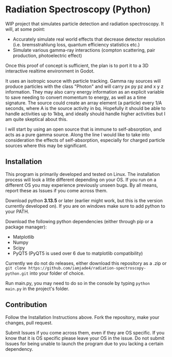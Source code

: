 # Radiation Spectroscopy (Python)
WIP project that simulates particle detection and radiation spectroscopy. It will, at some point:
- Accurately simulate real world effects that decrease detector resolution (i.e. bremsstrahlung loss, quantum efficiency statistics etc.)
- Simulate various gamma-ray interactions (compton scattering, pair production, photoelectric effect)

Once this proof of concept is sufficient, the plan is to port it to a 3D interactive realtime environment in Godot.

It uses an isotropic source with particle tracking. Gamma ray sources will produce particles with the class "Photon" and will carry px py pz and x y z information. They may also carry energy information as an explicit variable to save needing to convert momentum to energy, as well as a time signature. The source could create an array element (a particle) every 1/A seconds, where A is the source activity in bq. Hopefully it should be able to handle activities up to 1kbq, and ideally should handle higher activities but I am quite skeptical about this.

I will start by using an open source that is immune to self-absorption, and acts as a pure gamma source. Along the line I would like to take into consideration the effects of self-absorption, especially for charged particle sources where this may be significant. 

## Installation
This program is primarily developed and tested on Linux. The installation process will look a little different depending on your OS. If you run on a different OS you may experience previously unseen bugs. By all means, report these as Issues if you come across them. 

Download python **3.13.5** or later (earlier might work, but this is the version currently developed on). If you are on windows make sure to add python to your PATH.

Download the following python dependencies (either through pip or a package manager):
- Matplotlib
- Numpy
- Scipy
- PyQT5 (PyQT5 is used over 6 due to matplotlib compatibility)

Currently we do not do releases, either download this repository as a .zip or `git clone https://github.com/iamjade4/radiation-spectroscopy-python.git` into your folder of choice. 

Run main.py, you may need to do so in the console by typing `python main.py` in the project's folder. 

## Contribution
Follow the Installation Instructions above. Fork the repository, make your changes, pull request.

Submit Issues if you come across them, even if they are OS specific. If you know that it is OS specific please leave your OS in the issue. Do not submit Issues for being unable to launch the program due to you lacking a certain dependency.